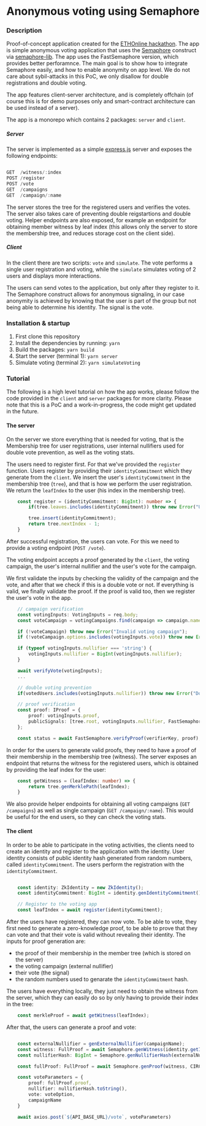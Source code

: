 # Anonymous voting using Semaphore 

### Description
Proof-of-concept application created for the [ETHOnline hackathon](https://online.ethglobal.com/). The app is simple anonymous voting application that uses the [Semaphore](https://semaphore.appliedzkp.org/) construct via [semaphore-lib](https://github.com/akinovak/semaphore-lib). The app uses the FastSemaphore version, which provides better perforamnce. The main goal is to show how to integrate Semaphore easily, and how to enable anonymity on app level. We do not care about sybil-attacks in this PoC, we only disallow for double registrations and double voting.

The app features client-server architecture, and is completely offchain (of course this is for demo purposes only and smart-contract architecture can be used instead of a server). 

The app is a monorepo which contains 2 packages: `server` and `client`.

##### Server
The server is implemented as a simple [express.js](https://expressjs.com/) server and exposes the following endpoints:

```typescript

GET  /witness/:index
POST /register
POST /vote
GET  /campaigns
GET  /campaign/:name
```
The server stores the tree for the registered users and verifies the votes. The server also takes care of preventing double reigstartions and double voting. Helper endpoints are also exposed, for example an endpoint for obtaining member witness by leaf index (this allows only the server to store the membership tree, and reduces storage cost on the client side).

##### Client

In the client there are two scripts: `vote` and `simulate`. The vote performs a single user registration and voting, while the `simulate` simulates voting of 2 users and displays more interactions.

The users can send votes to the application, but only after they register to it. 
The Semaphore construct allows for anonymous signaling, in our case anonymity is achieved by knowing that the user is part of the group but not being able to determine his identity. The signal is the vote.


### Installation & startup

1. First clone this repository
2. Install the dependencies by running: `yarn`
3. Build the packages: `yarn build`
4. Start the server (terminal 1): `yarn server`
5. Simulate voting (terminal 2): `yarn simulateVoting`

### Tutorial

The following is a high level tutorial on how the app works, please follow the code provided in the `client` and `server` packages for more clarity. Please note that this is a PoC and a work-in-progress, the code might get updated in the future.

#### The server

On the server we store everything that is needed for voting, that is the Membership tree for user registrations,  user internal nullifiers used for double vote prevention, as well as the voting stats.


The users need to register first. For that we've provided the `register` function. Users register by providing their `identityCommitment` which they generate from the `client`. We insert the user's `identityCommitment` in the membership tree (`tree`), and that is how we perform the user registration. We return the `leafIndex` to the user (his index in the membership tree).


```typescript
    const register = (identityCommitment: BigInt): number => {
        if(tree.leaves.includes(identityCommitment)) throw new Error("User already registered");

        tree.insert(identityCommitment);
        return tree.nextIndex - 1;
    }
```


After successful registration, the users can vote. For this we need to provide a voting endpoint (`POST /vote`).

The voting endpoint accepts a proof generated by the `client`, the voting campaign, the user's internal nullifier and the user's vote for the campaign.

We first validate the inputs by checking the validity of the campaign and the vote, and after that we check if this is a double vote or not. If everything is valid, we finally validate the proof. If the proof is valid too, then we register the user's vote in the app.

```typescript
    // campaign verification
    const votingInputs: VotingInputs = req.body;
    const voteCampaign = votingCampaigns.find(campaign => campaign.name === votingInputs.campaignName);

    if (!voteCampaign) throw new Error("Invalid voting campaign");
    if (!voteCampaign.options.includes(votingInputs.vote)) throw new Error("Invalid vote");

    if (typeof votingInputs.nullifier === 'string') {
        votingInputs.nullifier = BigInt(votingInputs.nullifier);
    }

    await verifyVote(votingInputs);
    ...

    // double voting prevention
    if(votedUsers.includes(votingInputs.nullifier)) throw new Error("Double vote");

    // proof verification
    const proof: IProof = {
        proof: votingInputs.proof,
        publicSignals: [tree.root, votingInputs.nullifier, FastSemaphore.genSignalHash(votingInputs.vote), FastSemaphore.genExternalNullifier(votingInputs.campaignName)]
    };

    const status = await FastSemaphore.verifyProof(verifierKey, proof);

```

In order for the users to generate valid proofs, they need to have a proof of their membership in the membership tree (witness). The server exposes an endpoint that returns the witness for the registered users, which is obtained by providing the leaf index for the user:

```typescript
    const getWitness = (leafIndex: number) => {
        return tree.genMerklePath(leafIndex);
    }
```


We also provide helper endpoints for obtaining all voting campaigns (`GET /campaigns`) as well as single campaign (`GET /campaign/:name`). This would be useful for the end users, so they can check the voting stats.


#### The client

In order to be able to participate in the voting activities, the clients need to create an identity and register to the application with the identity. User identity consists of public identity hash generated from random numbers, called `identityCommitment`. The users perform the registration with the `identityCommitment`. 

```typescript

    const identity: ZkIdentity = new ZkIdentity();
    const identityCommitment: BigInt = identity.genIdentityCommitment();

    // Register to the voting app
    const leafIndex = await register(identityCommitment);

```


After the users have registered, they can now vote. To be able to vote, they first need to generate a zero-knowledge proof, to be able to prove that they can vote and that their vote is valid without revealing their identity.
The inputs for proof generation are:
-  the proof of their membership in the member tree (which is stored on the server)
-  the voting campaign (external nullifier)
-  their vote (the signal) 
-  the random numbers used to genarate the `identityCommitment` hash.

The users have everything locally, they just need to obtain the witness from the server, which they can easily do so by only having to provide their index in the tree:

```typescript
    const merkleProof = await getWitness(leafIndex);
```


After that, the users can generate a proof and vote:

```typescript

    const externalNullifier = genExternalNullifier(campaignName);
    const witness: FullProof = await Semaphore.genWitness(identity.getIdentity(), merkleProof, externalNullifier , voteOption);
    const nullifierHash: BigInt = Semaphore.genNullifierHash(externalNullifier, identity.getNullifier(), 20);

    const fullProof: FullProof = await Semaphore.genProof(witness, CIRCUIT_PATH, PROVER_KEY_PATH)

    const voteParameters = {
        proof: fullProof.proof,
        nullifier: nullifierHash.toString(),
        vote: voteOption,
        campaignName
    }

    await axios.post(`${API_BASE_URL}/vote`, voteParameters)
```

